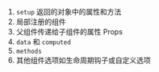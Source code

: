 1. `setup` 返回的对象中的属性和方法
2. 局部注册的组件
3. 父组件传递给子组件的属性 Props
4. `data` 和 `computed`
5. `methods`
6. 其他组件选项如生命周期钩子或自定义选项
